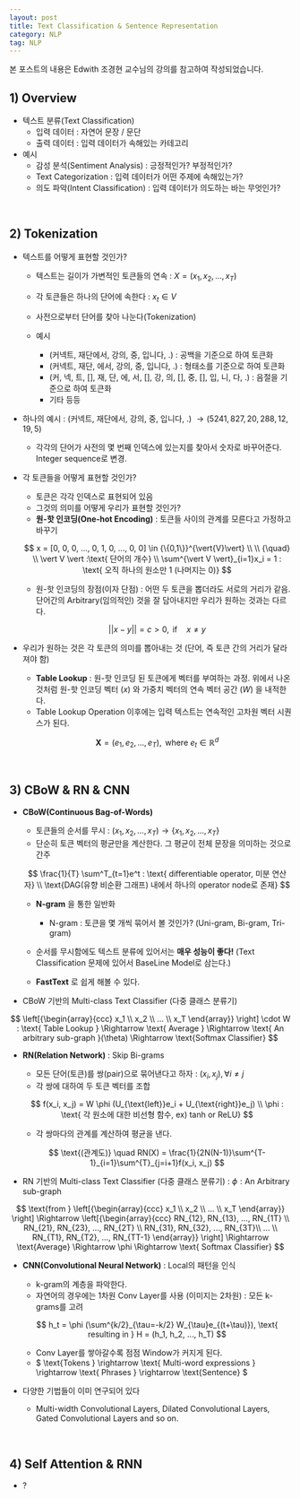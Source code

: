 ```yaml
---
layout: post
title: Text Classification & Sentence Representation
category: NLP
tag: NLP
---
```




본 포스트의 내용은 Edwith 조경현 교수님의 강의를 참고하여 작성되었습니다.



## 1) Overview

- 텍스트 분류(Text Classification)
  - 입력 데이터 : 자연어 문장 / 문단
  - 출력 데이터 : 입력 데이터가 속해있는 카테고리
- 예시
    - 감성 분석(Sentiment Analysis) : 긍정적인가? 부정적인가?
    - Text Categorization : 입력 데이터가 어떤 주제에 속해있는가?
    - 의도 파악(Intent Classification) : 입력 데이터가 의도하는 바는 무엇인가?



<br/>

## 2) Tokenization

- 텍스트를 어떻게 표현할 것인가?

  - 텍스트는 길이가 가변적인 토큰들의 연속 : $X = (x_1, x_2, ..., x_T)$
  - 각 토큰들은 하나의 단어에 속한다 : $x_t \in V$
  - 사전으로부터 단어를 찾아 나눈다(Tokenization)

  - 예시
    - (커넥트, 재단에서, 강의, 중, 입니다, .) : 공백을 기준으로 하여 토큰화
    - (커넥트, 재단, 에서, 강의, 중, 입니다, .) : 형태소를 기준으로 하여 토큰화
    - (커, 넥, 트, [], 재, 단, 에, 서, [], 강, 의, [], 중, [], 입, 니, 다, .) : 음절을 기준으로 하여 토큰화
    - 기타 등등



- 하나의 예시 : (커넥트, 재단에서, 강의, 중, 입니다, .) $\rightarrow (5241, 827, 20, 288, 12, 19, 5)$
  - 각각의 단어가 사전의 몇 번째 인덱스에 있는지를 찾아서 숫자로 바꾸어준다. Integer sequence로 변경.



- 각 토큰들을 어떻게 표현할 것인가?

  - 토큰은 각각 인덱스로 표현되어 있음
  - 그것의 의미를 어떻게 우리가 표현할 것인가?
  - **원-핫 인코딩(One-hot Encoding)** : 토큰들 사이의 관계를 모른다고 가정하고 바꾸기

  $$
  x = [0, 0, 0, ..., 0, 1, 0, ..., 0, 0] \in {\{0,1\}}^{\vert{V}\vert} \\
  \\ {\quad} \\ 
  \vert V \vert :\text{ 단어의 개수} \\
  \sum^{\vert V \vert}_{i=1}x_i = 1 : \text{ 오직 하나의 원소만 1 (나머지는 0)}
  $$

  - 원-핫 인코딩의 장점(이자 단점) : 어떤 두 토큰을 뽑더라도 서로의 거리가 같음. 단어간의 Arbitrary(임의적인) 것을 잘 담아내지만 우리가 원하는 것과는 다르다.

  $$
  \vert\vert x-y \vert\vert = c > 0, \text{ if} \quad x \neq y
  $$



- 우리가 원하는 것은 각 토큰의 의미를 뽑아내는 것 (단어, 즉 토큰 간의 거리가 달라져야 함)
  - **Table Lookup** : 원-핫 인코딩 된 토큰에게 벡터를 부여하는 과정. 위에서 나온 것처럼 원-핫 인코딩 벡터 $(x)$ 와 가중치 벡터의 연속 벡터 공간 $(W)$ 을 내적한다.
  - Table Lookup Operation 이후에는 입력 텍스트는 연속적인 고차원 벡터 시퀀스가 된다.
  
  $$
  \mathbf{X} = (e_1, e_2, ..., e_T),  \text{ where } e_t \in \mathbb{R}^d
  $$
  
  

<br/>

## 3) CBoW & RN & CNN

- **CBoW(Continuous Bag-of-Words)** 

  - 토큰들의 순서를 무시 : $(x_1, x_2, ..., x_T) \rightarrow \{x_1, x_2, ..., x_T \}$ 
  - 단순히 토큰 벡터의 평균만을 계산한다. 그 평균이 전체 문장을 의미하는 것으로 간주

  $$
  \frac{1}{T} \sum^T_{t=1}e^t : \text{ differentiable operator, 미분 연산자} \\
  \text{DAG(유향 비순환 그래프) 내에서 하나의 operator node로 존재}
  $$

  - **N-gram** 을 통한 일반화
    - N-gram : 토큰을 몇 개씩 묶어서 볼 것인가? (Uni-gram, Bi-gram, Tri-gram)

  - 순서를 무시함에도 텍스트 분류에 있어서는 **매우 성능이 좋다!** (Text Classification 문제에 있어서 BaseLine Model로 삼는다.)
  - **FastText** 로 쉽게 해볼 수 있다.



- CBoW 기반의 Multi-class Text Classifier (다중 클래스 분류기)

$$
\left[{\begin{array}{ccc} x_1 \\ x_2 \\ ... \\ x_T  \end{array}} \right] \cdot W : \text{ Table Lookup } \Rightarrow \text{ Average } \Rightarrow \text{ An arbitrary sub-graph }(\theta) \Rightarrow \text{Softmax Classifier}
$$



- **RN(Relation Network)** : Skip Bi-grams

  - 모든 단어(토큰)를 쌍(pair)으로 묶어낸다고 하자 : $(x_i, x_j), \forall {i \neq j}$
  - 각 쌍에 대하여 두 토큰 벡터를 조합

  $$
  f(x_i, x_j) = W \phi (U_{\text{left}}e_i + U_{\text{right}}e_j) \\
  \phi : \text{ 각 원소에 대한 비선형 함수, ex) tanh or ReLU}
  $$
  - 각 쌍마다의 관계를 계산하여 평균을 낸다.

  $$
  \text{(관계도)} \quad RN(X) = \frac{1}{2N(N-1)}\sum^{T-1}_{i=1}\sum^{T}_{j=i+1}f(x_i, x_j)
  $$



- RN 기반의 Multi-class Text Classifier (다중 클래스 분류기) : $\phi : \text{An Arbitrary sub-graph}$

$$
\text{from } \left[{\begin{array}{ccc} x_1 \\ x_2 \\ ... \\ x_T  \end{array}} \right] \Rightarrow \left[{\begin{array}{ccc} RN_{12}, RN_{13}, ..., RN_{1T} \\ RN_{21}, RN_{23}, ..., RN_{2T} \\ RN_{31}, RN_{32}, ..., RN_{3T}\\ ... \\ RN_{T1}, RN_{T2}, ..., RN_{TT-1}  \end{array}} \right] \Rightarrow \text{Average} \Rightarrow \phi \Rightarrow \text{ Softmax Classifier}
$$



- **CNN(Convolutional Neural Network)** : Local의 패턴을 인식

  - k-gram의 계층을 파악한다.
  - 자연어의 경우에는 1차원 Conv Layer를 사용 (이미지는 2차원) : 모든 k-grams를 고려

  $$
  h_t = \phi (\sum^{k/2}_{\tau=-k/2} W_{\tau}e_{(t+\tau)}), \text{ resulting in } H = (h_1, h_2, ..., h_T)
  $$

  - Conv Layer를 쌓아갈수록 점점 Window가 커지게 된다.
  - $ \text{Tokens } \rightarrow \text{ Multi-word expressions } \rightarrow \text{ Phrases } \rightarrow \text{Sentence} $



- 다양한 기법들이 이미 연구되어 있다
  - Multi-width Convolutional Layers, Dilated Convolutional Layers, Gated Convolutional Layers and so on. 

<br/>

## 4) Self Attention & RNN

- ?



<br/>